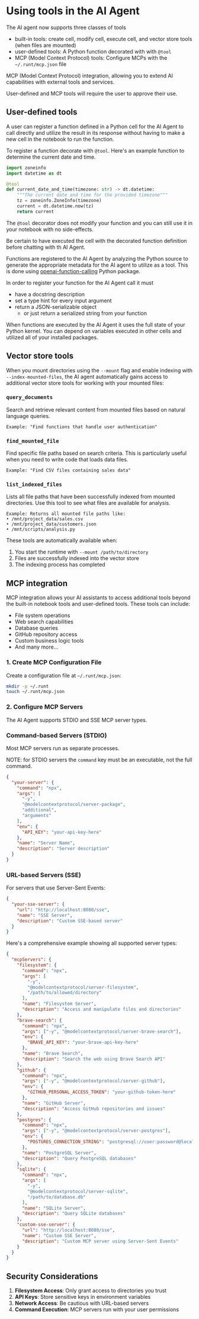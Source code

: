 # Using tools in the AI Agent

The AI agent now supports three classes of tools

- built-in tools: create cell, modify cell, execute cell, and vector store tools (when files are mounted)
- user-defined tools: A Python function decorated with with `@tool`
- MCP (Model Context Protocol) tools: Configure MCPs with the `~/.runt/mcp.json`
  file

MCP (Model Context Protocol) integration, allowing you to extend AI capabilities
with external tools and services.

User-defined and MCP tools will require the user to approve their use.

## User-defined tools

A user can register a function defined in a Python cell for the AI Agent to call
directly and utilize the result in its response without having to make a new
cell in the notebook to run the function.

To register a function decorate with `@tool`. Here's an example function to
determine the current date and time.

```python
import zoneinfo
import datetime as dt

@tool
def current_date_and_time(timezone: str) -> dt.datetime:
    """The current date and time for the provided timezone"""
    tz = zoneinfo.ZoneInfo(timezone)
    current = dt.datetime.now(tz)
    return current
```

The `@tool` decorator does not modify your function and you can still use it in
your notebook with no side-effects.

Be certain to have executed the cell with the decorated function definition
before chatting with th AI Agent.

Functions are registered to the AI Agent by analyzing the Python source to
generate the appropriate metadata for the AI agent to utilize as a tool. This is
done using
[openai-function-calling](https://github.com/jakecyr/openai-function-calling)
Python package.

In order to register your function for the AI Agent call it must

- have a docstring description
- set a type hint for every input argument
- return a JSON-serializable object
  - or just return a serialized string from your function

When functions are executed by the AI Agent it uses the full state of your
Python kernel. You can depend on variables executed in other cells and utilized
all of your installed packages.

## Vector store tools

When you mount directories using the `--mount` flag and enable indexing with `--index-mounted-files`, the AI agent automatically gains access to additional vector store tools for working with your mounted files:

### `query_documents`

Search and retrieve relevant content from mounted files based on natural language queries.

```text
Example: "Find functions that handle user authentication"
```

### `find_mounted_file`

Find specific file paths based on search criteria. This is particularly useful when you need to write code that loads data files.

```text
Example: "Find CSV files containing sales data"
```

### `list_indexed_files`

Lists all file paths that have been successfully indexed from mounted directories. Use this tool to see what files are available for analysis.

```text
Example: Returns all mounted file paths like:
• /mnt/project_data/sales.csv
• /mnt/project_data/customers.json
• /mnt/scripts/analysis.py
```

These tools are automatically available when:

1. You start the runtime with `--mount /path/to/directory`
2. Files are successfully indexed into the vector store
3. The indexing process has completed

## MCP integration

MCP integration allows your AI assistants to access additional tools beyond the
built-in notebook tools and user-defined tools. These tools can include:

- File system operations
- Web search capabilities
- Database queries
- GitHub repository access
- Custom business logic tools
- And many more...

### 1. Create MCP Configuration File

Create a configuration file at `~/.runt/mcp.json`:

```bash
mkdir -p ~/.runt
touch ~/.runt/mcp.json
```

### 2. Configure MCP Servers

The AI Agent supports STDIO and SSE MCP server types.

### Command-based Servers (STDIO)

Most MCP servers run as separate processes.

NOTE: for STDIO servers the `command` key must be an executable, not the full
command.

```json
{
  "your-server": {
    "command": "npx",
    "args": [
      "-y",
      "@modelcontextprotocol/server-package",
      "additional",
      "arguments"
    ],
    "env": {
      "API_KEY": "your-api-key-here"
    },
    "name": "Server Name",
    "description": "Server description"
  }
}
```

### URL-based Servers (SSE)

For servers that use Server-Sent Events:

```json
{
  "your-sse-server": {
    "url": "http://localhost:8080/sse",
    "name": "SSE Server",
    "description": "Custom SSE-based server"
  }
}
```

Here's a comprehensive example showing all supported server types:

```json
{
  "mcpServers": {
    "filesystem": {
      "command": "npx",
      "args": [
        "-y",
        "@modelcontextprotocol/server-filesystem",
        "/path/to/allowed/directory"
      ],
      "name": "Filesystem Server",
      "description": "Access and manipulate files and directories"
    },
    "brave-search": {
      "command": "npx",
      "args": ["-y", "@modelcontextprotocol/server-brave-search"],
      "env": {
        "BRAVE_API_KEY": "your-brave-api-key-here"
      },
      "name": "Brave Search",
      "description": "Search the web using Brave Search API"
    },
    "github": {
      "command": "npx",
      "args": ["-y", "@modelcontextprotocol/server-github"],
      "env": {
        "GITHUB_PERSONAL_ACCESS_TOKEN": "your-github-token-here"
      },
      "name": "GitHub Server",
      "description": "Access GitHub repositories and issues"
    },
    "postgres": {
      "command": "npx",
      "args": ["-y", "@modelcontextprotocol/server-postgres"],
      "env": {
        "POSTGRES_CONNECTION_STRING": "postgresql://user:password@localhost:5432/database"
      },
      "name": "PostgreSQL Server",
      "description": "Query PostgreSQL databases"
    },
    "sqlite": {
      "command": "npx",
      "args": [
        "-y",
        "@modelcontextprotocol/server-sqlite",
        "/path/to/database.db"
      ],
      "name": "SQLite Server",
      "description": "Query SQLite databases"
    },
    "custom-sse-server": {
      "url": "http://localhost:8080/sse",
      "name": "Custom SSE Server",
      "description": "Custom MCP server using Server-Sent Events"
    }
  }
}
```

## Security Considerations

1. **Filesystem Access**: Only grant access to directories you trust
2. **API Keys**: Store sensitive keys in environment variables
3. **Network Access**: Be cautious with URL-based servers
4. **Command Execution**: MCP servers run with your user permissions
